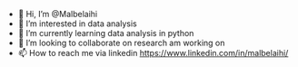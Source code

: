 - 👋 Hi, I’m @Malbelaihi
- 👀 I’m interested in data analysis
- 🌱 I’m currently learning data analysis in python
- 💞️ I’m looking to collaborate on research am working on
- 📫 How to reach me via linkedin https://www.linkedin.com/in/malbelaihi/

<!---
MountainRifle/MountainRifle is a ✨ special ✨ repository because its `README.md` (this file) appears on your GitHub profile.
You can click the Preview link to take a look at your changes.
--->
